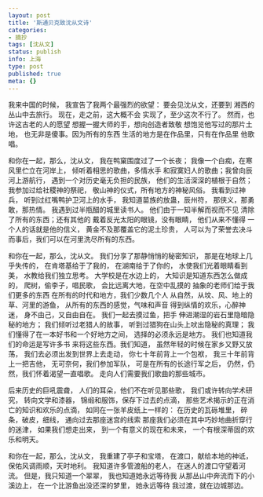 ```yaml
---
layout: post
title: '斯通贝克致沈从文诗'
categories:
- 摘抄
tags: [沈从文]
status: publish
info: 上海
type: post
published: true
meta: {}
---
```


我来中国的时候，
我宣告了我两个最强烈的欲望：
要会见沈从文，还要到
湘西的丛山中去旅行。
现在，走之前，这大概不会
实现了，至少这次不行了。
然而，也许这古老的人的愿望
想握一握大师的手，想向创造者致敬
想饱览他写过的那片土地，
也无非是傻事。因为所有的东西
生活的地方是在作品里，只有在作品里
他歌唱。

和你在一起，那么，沈从文，
我在鸭窠围度过了一个长夜；
我像一个白痴，在寒风里伫立在河岸上，
倾听着相思的歌曲，多情水手
和寂寞妇人的歌曲；我曾向辰河上游航行，
遇到一个对历史毫无负担的民族，
他们的生活深深的植根于自然；
我参加过给社稷神的祭祀，
敬山神的仪式，所有地方的神秘风俗。
我看到过神兵，
听到过红嘴鸭护卫河上的水手，
我知道苗族的放蛊，辰州符，
那侠义，那勇敢，那热情。
我遇到过半瓶醋的城里读书人。
他们由于一知半解而视而不见
清除了所有的东西；还有其他的
戴着反光太阳的眼镜，没有眼睛，
他们从来不懂得
一个人的话就是他的信义，
黄金不及那覆盖它的泥土珍贵，
人可以为了荣誉去决斗
而事后，我们可以在河里洗尽所有的东西。


和你在一起，那么，沈从文。
我们分享了那静悄悄的秘密知识，
那是在地球上几乎失传的，
在肯塔基给于了我的，
在湖南给于了你的，
水使我们光着眼睛看到美，
水教给我们独立思考。
大学校是在水边上的，
大知识是知道东西怎么做成的，
爬树，偷李子，唱民歌，
会比远离大地，在空中乱摸的
抽象的老师们给于我们更多的东西
在所有的时代和地方，我们少数几个人
从自然，从坟、风、地上的草、河里的游鱼，
从所有的东西的感觉，气味和声音
得到纵情的欢乐，心醉神迷，
身不由己，又自由自在。
我们一起去摸过鱼，把手
伸进潮湿的岩石里隐暗隐秘的地方；
我们倾听过老猎人的故事，
听到过猎狗在山头上吠出隐秘的真理；
我们懂得了在一本好书和一个好地方之间，
选择的必须永远是地方。
我们也知道我们的命运是写许多书
来将这些东西。我们知道，
虽然年轻的时候在家乡又野又放荡，
我们去必须出发到世界上去走动，
你七十年前背上一个包袱，
我三十年前背上一把吉他，
无可奈何，我们参加军队，
可是在所有的长途行军之后，
仍然，仍然，我们怀着渴望一直唱歌。
走向人们需要我们歌曲的那些城市。


后来历史的巨吼震聋，
人们的耳朵，他们不在听见那些歌，
我们或许转向学术研究，
转向文学和漆器，
锦缎和服饰，保存下过去的点滴，
那些艺术揭示的正在消亡的知识和欢乐的点滴，
如同在一张羊皮纸上一样的：
在历史的瓦砾堆里，
碎条，破皮，细线，
通向过去那座迷宫的线索
那座我们必须在其中巧妙地曲折穿行的迷津，
如果我们想走出来，
到一个有意义的现在和未来，
一个有根深蒂固的欢乐和明天。


和你在一起，那么，沈从文，
我重建了亭子和宝塔，
在渡口，献给本地的神诋，
保佑风调雨顺，天时地利。
我知道许多管渡船的老人，
在迷人的渡口守望着河流。
但是，我只知道一个翠翠，
我也知道她永远等待我
从那丛山中奔流而下的小溪边上，
在一个比游鱼出没还深的梦里，
她永远等待
我过渡，就在边城那边。

